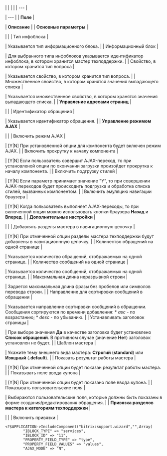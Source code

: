 |  |  |  |
| --- |

| --- |
| **Поле** |

| **Описание** |
| **Основные параметры** |

| |
| Тип инфоблока |

| Указывается тип информационного блока. |
| Информационный блок |

| Для выбранного типа инфоблоков указывается идентификатор инфоблока, в котором хранится мастер техподдержки. |
| Свойство, в котором хранится тип вопроса |

| Указывается свойство, в котором хранится тип вопроса. |
| Множественное свойство, в котором хранятся значения выпадающего списка |

| Указывается множественное свойство, в котором хранятся значения выпадающего списка. |
| **Управление адресами страниц** |

| |
| Идентификатор обращения |

| Указывается идентификатор обращения. |
| **Управление режимом AJAX** |

| |
| Включить режим AJAX |

| [Y|N] При установленной опции для компонента будет включен режим AJAX. |
| Включить прокрутку к началу компонента |

| [Y|N] Если пользователь совершит AJAX-переход, то при установленой опции по окончании загрузки произойдет прокрутка к началу компонента. |
| Включить подгрузку стилей |

| [Y|N] Если параметр принимает значение "Y", то при совершении AJAX-переходов будет происходить подгрузка и обработка списка стилей, вызванных компонентом. |
| Включить эмуляцию навигации браузера |

| [Y|N] Когда пользователь выполняет AJAX-переходы, то при включенной опции можно использовать кнопки браузера **Назад** и **Вперед**. |
| **Дополнительные настройки** |

| |
| Добавлять разделы мастера в навигационную цепочку |

| [Y|N] При отмеченной опции разделы мастера техподдержки будут добавлены в навигационнную цепочку. |
| Количество обращений на одной странице |

| Указывается количество обращений, отображаемых на одной странице. |
| Количество сообщений на одной странице |

| Указывается количество сообщений, отображаемых на одной странице. |
| Максимальная длина неразрывной строки |

| Задается максимальная длина фразы без пробелов или символов перевода строки. |
| Направление для сортировки сообщений в обращении |

| Указывается направление сортировки сообщений в обращении. Сообщения сортируются по времени добавления:  * *asc* - по возрастанию; * *desc* - по убыванию. |
| Устанавливать заголовок страницы |

| При выборе значения **Да** в качестве заголовка будет установлено **Список обращений**. В противном случае (значение **Нет**) заголовок установлен не будет. |
| Шаблон мастера |

| Укажите тему внешнего вида мастера: **Строгий** (**standard**) или **Изящный** (**.default**). |
| Показать результат работы мастера |

| [Y|N] При отмеченной опции будет показан результат работы мастера. |
| Показывать поле ввода купона |

| [Y|N] При отмеченной опции будет показано поле ввода купона. |
| Показывать пользовательские поля |

| Выбираются пользовательские поля, которые должны быть показаны в форме создания/редактирования обращения. |
| **Привязка разделов мастера к категориям техподдержки** |

| |
| Включить привязки |

```
<?$APPLICATION->IncludeComponent("bitrix:support.wizard","",Array(  
		"IBLOCK_TYPE" => "services",   
		"IBLOCK_ID" => "11",   
		"PROPERTY_FIELD_TYPE" => "type",   
		"PROPERTY_FIELD_VALUES" => "values",   
		"AJAX_MODE" => "N",   

```